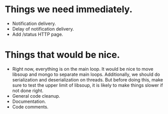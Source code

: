 # Things we need immediately.

 * Notification delivery.
 * Delay of notification delivery.
 * Add /status HTTP page.

# Things that would be nice.

 * Right now, everything is on the main loop. It would be nice to move
   libsoup and mongo to separate main loops. Additionally, we should do
   serialization and deserialization on threads. But before doing this,
   make sure to test the upper limit of libsoup, it is likely to make
   things slower if not done right.
 * General code cleanup.
 * Documentation.
 * Code comments.

